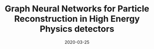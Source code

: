 ---
title: "Graph Neural Networks for Particle Reconstruction in High Energy Physics detectors"
date: 2020-03-25
venue: arXiv:2003.11603
link: https://arxiv.org/abs/2003.11603
inspire_id: 1788428
authors: Exa.TrkX Collaboration
bibtex: '@inproceedings{ExaTrkX:2020nyf,\n archiveprefix = {arXiv},\n author = {},\n booktitle = {{33rd Annual Conference on Neural Information Processing Systems}},\n collaboration = {Exa.TrkX},\n eprint = {2003.11603},\n month = {3},\n primaryclass = {physics.ins-det},\n reportnumber = {FERMILAB-CONF-20-163-PPD-QIS-SCD},\n title = {{Graph Neural Networks for Particle Reconstruction in High Energy Physics detectors}},\n year = {2020}\n}\n'
---